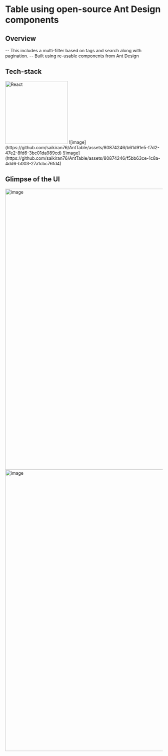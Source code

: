 # Table using open-source Ant Design components
## Overview
-- This includes a multi-filter based on tags and search along with pagination.
-- Built using re-usable components from Ant Design 

## Tech-stack
<img width="200" src="https://upload.wikimedia.org/wikipedia/commons/thumb/a/a7/React-icon.svg/1200px-React-icon.svg.png" alt ="React" />
![image](https://github.com/saikiran76/AntTable/assets/80874246/b61d91e5-f7d2-47e2-8fd6-3bc01da989cd)
![image](https://github.com/saikiran76/AntTable/assets/80874246/f5bb63ce-1c8a-4dd6-b003-27a1cbc76fd4)

## Glimpse of the UI
<img width="895" alt="image" src="https://github.com/saikiran76/AntTable/assets/80874246/307ea21e-593e-4fd7-a4be-55324d51a7f7">
<img width="896" alt="image" src="https://github.com/saikiran76/AntTable/assets/80874246/f251d3f8-9b06-40fb-82b5-393c8d81b0e3">




